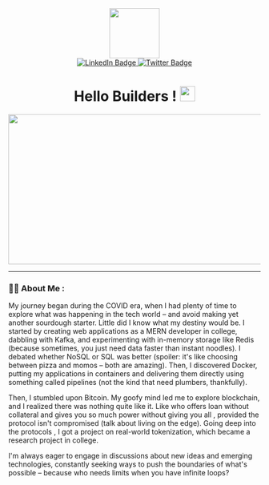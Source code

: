 

<div id="header" align="center">
  <img src="https://media.giphy.com/media/M9gbBd9nbDrOTu1Mqx/giphy.gif" width="100"/>

<div id="badges">
  <a href="linkedin.com/in/aditya-soni-873959169/">
    <img src="https://img.shields.io/badge/LinkedIn-blue?style=for-the-badge&logo=linkedin&logoColor=white" alt="LinkedIn Badge"/>
  </a>
  <a href="https://twitter.com/inos_aytida">
    <img src="https://img.shields.io/badge/Twitter-blue?style=for-the-badge&logo=twitter&logoColor=white" alt="Twitter Badge"/>
  </a>
</div><img src="https://komarev.com/ghpvc/?username=your-github-aditysoni&style=flat-square&color=blue" alt=""/>
</div>
<h1  align="center">
  Hello Builders !
  <img src="https://media.giphy.com/media/hvRJCLFzcasrR4ia7z/giphy.gif" width="30px"/>
</h1>
<div align="center">
  <img src="https://media.giphy.com/media/dWesBcTLavkZuG35MI/giphy.gif" width="600" height="300"/>
</div>

---
### :woman_technologist: About Me :

 My journey began during the COVID era, when I had plenty of time to explore what was happening in the tech world – and avoid making yet another sourdough starter. Little did I know what my destiny would be. I started by creating web applications as a MERN developer in college, dabbling with Kafka, and experimenting with in-memory storage like Redis (because sometimes, you just need data faster than instant noodles). I debated whether NoSQL or SQL was better (spoiler: it's like choosing between pizza and momos – both are amazing). Then, I discovered Docker, putting my applications in containers and delivering them directly using something called pipelines (not the kind that need plumbers, thankfully).

Then, I stumbled upon Bitcoin. My goofy mind led me to explore blockchain, and I realized there was nothing quite like it. Like who offers loan without collateral and gives you so much power without giving you all , provided the protocol isn't compromised (talk about living on the edge). Going deep into the protocols , I got a project on real-world tokenization, which became a research project in college.

I'm always eager to engage in discussions about new ideas and emerging technologies, constantly seeking ways to push the boundaries of what's possible – because who needs limits when you have infinite loops?





